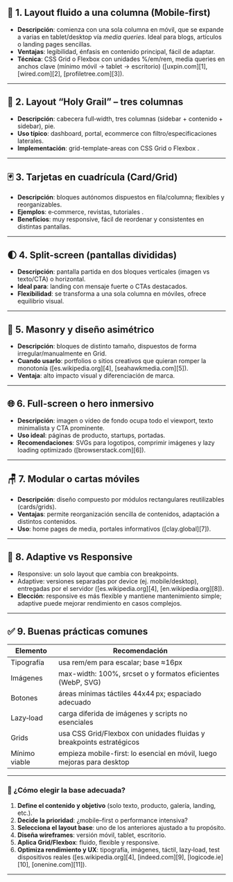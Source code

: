 
## 🧱 1. Layout fluido a una columna (Mobile‑first)

* **Descripción**: comienza con una sola columna en móvil, que se expande a varias en tablet/desktop vía *media queries*. Ideal para blogs, artículos o landing pages sencillas.
* **Ventajas**: legibilidad, énfasis en contenido principal, fácil de adaptar.
* **Técnica**: CSS Grid o Flexbox con unidades %/em/rem, media queries en anchos clave (mínimo móvil → tablet → escritorio) ([uxpin.com][1], [wired.com][2], [profiletree.com][3]).

---

## 🔲 2. Layout “Holy Grail” – tres columnas

* **Descripción**: cabecera full‑width, tres columnas (sidebar + contenido + sidebar), pie.
* **Uso típico**: dashboard, portal, ecommerce con filtro/especificaciones laterales.
* **Implementación**: grid-template-areas con CSS Grid o Flexbox .

---

## 🃏 3. Tarjetas en cuadrícula (Card/Grid)

* **Descripción**: bloques autónomos dispuestos en fila/columna; flexibles y reorganizables.
* **Ejemplos**: e‑commerce, revistas, tutoriales .
* **Beneficios**: muy responsive, fácil de reordenar y consistentes en distintas pantallas.

---

## 🌓 4. Split-screen (pantallas divididas)

* **Descripción**: pantalla partida en dos bloques verticales (imagen vs texto/CTA) o horizontal.
* **Ideal para**: landing con mensaje fuerte o CTAs destacados.
* **Flexibilidad**: se transforma a una sola columna en móviles, ofrece equilibrio visual.

---

## 🔳 5. Masonry y diseño asimétrico

* **Descripción**: bloques de distinto tamaño, dispuestos de forma irregular/manualmente en Grid.
* **Cuando usarlo**: portfolios o sitios creativos que quieran romper la monotonía ([es.wikipedia.org][4], [seahawkmedia.com][5]).
* **Ventaja**: alto impacto visual y diferenciación de marca.

---

## 🌐 6. Full-screen o hero inmersivo

* **Descripción**: imagen o vídeo de fondo ocupa todo el viewport, texto minimalista y CTA prominente.
* **Uso ideal**: páginas de producto, startups, portadas.
* **Recomendaciones**: SVGs para logotipos, comprimir imágenes y lazy loading optimizado ([browserstack.com][6]).

---

## 🪑 7. Modular o cartas móviles

* **Descripción**: diseño compuesto por módulos rectangulares reutilizables (cards/grids).
* **Ventajas**: permite reorganización sencilla de contenidos, adaptación a distintos contenidos.
* **Uso**: home pages de media, portales informativos ([clay.global][7]).

---

## 🧩 8. Adaptive vs Responsive

* Responsive: un solo layout que cambia con breakpoints.
* Adaptive: versiones separadas por device (ej. mobile/desktop), entregadas por el servidor ([es.wikipedia.org][4], [en.wikipedia.org][8]).
* **Elección**: responsive es más flexible y mantiene mantenimiento simple; adaptive puede mejorar rendimiento en casos complejos.

---

## ✅ 9. Buenas prácticas comunes

| Elemento      | Recomendación                                                           |
| ------------- | ----------------------------------------------------------------------- |
| Tipografía    | usa rem/em para escalar; base ≈16px                                     |
| Imágenes      | max-width: 100%, srcset o <picture> y formatos eficientes (WebP, SVG)   |
| Botones       | áreas mínimas táctiles 44x44 px; espaciado adecuado                     |
| Lazy‑load     | carga diferida de imágenes y scripts no esenciales                      |
| Grids         | usa CSS Grid/Flexbox con unidades fluidas y breakpoints estratégicos    |
| Mínimo viable | empieza mobile-first: lo esencial en móvil, luego mejoras para desktop  |

---

### 🎯 ¿Cómo elegir la base adecuada?

1. **Define el contenido y objetivo** (solo texto, producto, galería, landing, etc.).
2. **Decide la prioridad**: ¿mobile–first o performance intensiva?
3. **Selecciona el layout base**: uno de los anteriores ajustado a tu propósito.
4. **Diseña wireframes**: versión móvil, tablet, escritorio.
5. **Aplica Grid/Flexbox**: fluido, flexible y responsive.
6. **Optimiza rendimiento y UX**: tipografía, imágenes, táctil, lazy‑load, test dispositivos reales ([es.wikipedia.org][4], [indeed.com][9], [logicode.ie][10], [onenine.com][11]).

---

